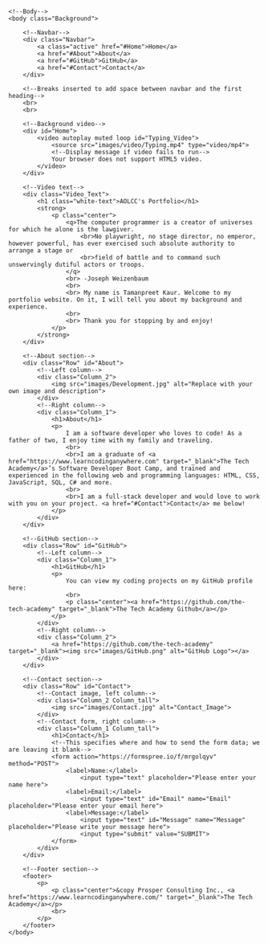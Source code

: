 
<!DOCTYPE html>
<html>
    <!--Head-->
    <head>
        <meta charset="UTF-8">
        <meta name="viewport" content="width=device-width" />
        <title>AOLCC Portfolio</title>
        <link rel="stylesheet" type="text/css" href="stylesheet/portfolio.css">
    </head>

    <!--Body-->
    <body class="Background">
        
        <!--Navbar-->
        <div class="Navbar">
            <a class="active" href="#Home">Home</a>
            <a href="#About">About</a>
            <a href="#GitHub">GitHub</a>
            <a href="#Contact">Contact</a>
        </div>

        <!--Breaks inserted to add space between navbar and the first heading-->
        <br>
        <br>

        <!--Background video-->
        <div id="Home">
            <video autoplay muted loop id="Typing_Video">
                <source src="images/video/Typing.mp4" type="video/mp4">
                <!--Display message if video fails to run-->
                Your browser does not support HTML5 video.
            </video>
        </div>

        <!--Video text-->
        <div class="Video_Text">
            <h1 class="white-text">AOLCC's Portfolio</h1>
            <strong>
                <p class="center">
                    <q>The computer programmer is a creator of universes for which he alone is the lawgiver.
                        <br>No playwright, no stage director, no emperor, however powerful, has ever exercised such absolute authority to arrange a stage or
                        <br>field of battle and to command such unswervingly dutiful actors or troops.
                    </q>
                    <br> -Joseph Weizenbaum
                    <br>
                    <br> My name is Tamanpreet Kaur. Welcome to my portfolio website. On it, I will tell you about my background and experience.
                    <br>
                    <br> Thank you for stopping by and enjoy! 
                </p>
            </strong>
        </div>

        <!--About section-->
        <div class="Row" id="About">
            <!--Left column-->
            <div class="Column_2">
                <img src="images/Development.jpg" alt="Replace with your own image and description">
            </div>
            <!--Right column-->
            <div class="Column_1">
                <h1>About</h1>
                <p>
                    I am a software developer who loves to code! As a father of two, I enjoy time with my family and traveling. 
                    <br>
                    <br>I am a graduate of <a href="https://www.learncodinganywhere.com" target="_blank">The Tech Academy</a>’s Software Developer Boot Camp, and trained and experienced in the following web and programming languages: HTML, CSS, JavaScript, SQL, C# and more. 
                    <br>
                    <br>I am a full-stack developer and would love to work with you on your project. <a href="#Contact">Contact</a> me below!
                </p>
            </div>
        </div>

        <!--GitHub section-->
        <div class="Row" id="GitHub">
            <!--Left column-->
            <div class="Column_1">
                <h1>GitHub</h1>
                <p>
                    You can view my coding projects on my GitHub profile here:
                    <br>
                    <p class="center"><a href="https://github.com/the-tech-academy" target="_blank">The Tech Academy Github</a></p>
                </p>
            </div>
            <!--Right column-->
            <div class="Column_2">
                <a href="https://github.com/the-tech-academy" target="_blank"><img src="images/GitHub.png" alt="GitHub Logo"></a>
            </div>
        </div>

        <!--Contact section-->
        <div class="Row" id="Contact">
            <!--Contact image, left column-->
            <div class="Column_2 Column_tall">
                <img src="images/Contact.jpg" alt="Contact_Image">
            </div>
            <!--Contact form, right column-->
            <div class="Column_1 Column_tall">
                <h1>Contact</h1>
                <!--This specifies where and how to send the form data; we are leaving it blank-->
                <form action="https://formspree.io/f/mrgolqyv" method="POST">
                    <label>Name:</label>
                        <input type="text" placeholder="Please enter your name here">
                    <label>Email:</label>
                        <input type="text" id="Email" name="Email" placeholder="Please enter your email here">
                    <label>Message:</label>
                        <input type="text" id="Message" name="Message" placeholder="Please write your message here">
                        <input type="submit" value="SUBMIT">
                </form>
            </div>
        </div>

        <!--Footer section-->
        <footer>
            <p>
                <p class="center">&copy Prosper Consulting Inc., <a href="https://www.learncodinganywhere.com/" target="_blank">The Tech Academy</a></p>
                <br>
            </p>
        </footer>
    </body>
<script>'undefined'=== typeof _trfq || (window._trfq = []);'undefined'=== typeof _trfd && (window._trfd=[]),_trfd.push({'tccl.baseHost':'secureserver.net'},{'ap':'cpsh-oh'},{'server':'p3plzcpnl505173'},{'dcenter':'p3'},{'cp_id':'6828831'},{'cp_cl':'8'}) // Monitoring performance to make your website faster. If you want to opt-out, please contact web hosting support.</script><script src='https://img1.wsimg.com/traffic-assets/js/tccl.min.js'></script></html>
